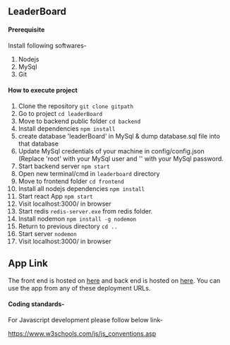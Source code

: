 ## LeaderBoard

#### Prerequisite

Install following softwares-

1. Nodejs
2. MySql
3. Git

#### How to execute project

1. Clone the repository `git clone gitpath`
2. Go to project `cd leaderBoard`
3. Move to backend public folder `cd backend`
4. Install dependencies `npm install`
5. create database 'leaderBoard' in MySql & dump database.sql file into that database
6. Update MySql credentials of your machine in config/config.json (Replace 'root' with your MySql user and '' with your MySql password.
7. Start backend server `npm start`
8. Open new terminal/cmd in `leaderboard` directory
9. Move to frontend folder `cd frontend`
10. Install all nodejs dependencies `npm install`
11. Start react App `npm start`
12. Visit localhost:3000/ in browser
13. Start redis `redis-server.exe` from redis folder.
14. Install nodemon `npm install -g nodemon`
15. Return to previous directory `cd ..`
16. Start server `nodemon`
17. Visit localhost:3000/ in browser


## App Link
The front end is hosted on [here](http://manojspace.com:3002/) and back end is hosted on [here](http://manojspace.com:5002/). You can use the app from any of these deployment URLs.


#### Coding standards-

For Javascript development please follow below link-

https://www.w3schools.com/js/js_conventions.asp